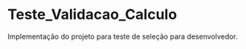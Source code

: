 Teste_Validacao_Calculo
=======================

Implementação do projeto para teste de seleção para desenvolvedor.
